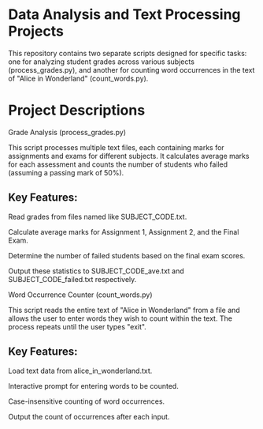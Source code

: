 # Data Analysis and Text Processing Projects
This repository contains two separate scripts designed for specific tasks: one for analyzing student grades across various subjects (process_grades.py), and another for counting word occurrences in the text of "Alice in Wonderland" (count_words.py).

# Project Descriptions
Grade Analysis (process_grades.py)

This script processes multiple text files, each containing marks for assignments and exams for different subjects. It calculates average marks for each assessment and counts the number of students who failed (assuming a passing mark of 50%).

## Key Features:

Read grades from files named like SUBJECT_CODE.txt.

Calculate average marks for Assignment 1, Assignment 2, and the Final Exam.

Determine the number of failed students based on the final exam scores.

Output these statistics to SUBJECT_CODE_ave.txt and SUBJECT_CODE_failed.txt respectively.

Word Occurrence Counter (count_words.py)

This script reads the entire text of "Alice in Wonderland" from a file and allows the user to enter words they wish to count within the text. The process repeats until the user types "exit".

## Key Features:

Load text data from alice_in_wonderland.txt.

Interactive prompt for entering words to be counted.

Case-insensitive counting of word occurrences.

Output the count of occurrences after each input.
